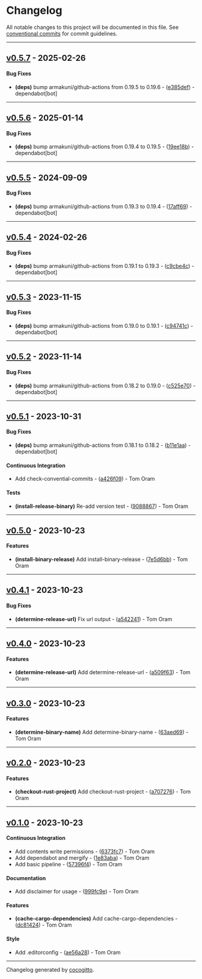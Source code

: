 # Changelog
All notable changes to this project will be documented in this file. See [conventional commits](https://www.conventionalcommits.org/) for commit guidelines.

- - -
## [v0.5.7](https://github.com/tomphp/github-actions/compare/v0.5.6..v0.5.7) - 2025-02-26
#### Bug Fixes
- **(deps)** bump armakuni/github-actions from 0.19.5 to 0.19.6 - ([e385def](https://github.com/tomphp/github-actions/commit/e385defa636e2021cb9f69906535110fba6c4ba9)) - dependabot[bot]

- - -

## [v0.5.6](https://github.com/tomphp/github-actions/compare/v0.5.5..v0.5.6) - 2025-01-14
#### Bug Fixes
- **(deps)** bump armakuni/github-actions from 0.19.4 to 0.19.5 - ([19ee18b](https://github.com/tomphp/github-actions/commit/19ee18b4c4edc9b0cdf2c4054f0d33a6de7dc9f2)) - dependabot[bot]

- - -

## [v0.5.5](https://github.com/tomphp/github-actions/compare/v0.5.4..v0.5.5) - 2024-09-09
#### Bug Fixes
- **(deps)** bump armakuni/github-actions from 0.19.3 to 0.19.4 - ([17aff69](https://github.com/tomphp/github-actions/commit/17aff69f93ba5dc77baeff2bbb5b96391f62a668)) - dependabot[bot]

- - -

## [v0.5.4](https://github.com/tomphp/github-actions/compare/v0.5.3..v0.5.4) - 2024-02-26
#### Bug Fixes
- **(deps)** bump armakuni/github-actions from 0.19.1 to 0.19.3 - ([c9cbe4c](https://github.com/tomphp/github-actions/commit/c9cbe4cbeb89ddf3b1edcc04047d7c9a0af5f983)) - dependabot[bot]

- - -

## [v0.5.3](https://github.com/tomphp/github-actions/compare/v0.5.2..v0.5.3) - 2023-11-15
#### Bug Fixes
- **(deps)** bump armakuni/github-actions from 0.19.0 to 0.19.1 - ([c94741c](https://github.com/tomphp/github-actions/commit/c94741cd67eea919c2d3d923eebfb63f9fb14ed5)) - dependabot[bot]

- - -

## [v0.5.2](https://github.com/tomphp/github-actions/compare/v0.5.1..v0.5.2) - 2023-11-14
#### Bug Fixes
- **(deps)** bump armakuni/github-actions from 0.18.2 to 0.19.0 - ([c525e70](https://github.com/tomphp/github-actions/commit/c525e70ef9ebd6f7f041968a9563aa49919d2cc5)) - dependabot[bot]

- - -

## [v0.5.1](https://github.com/tomphp/github-actions/compare/v0.5.0..v0.5.1) - 2023-10-31
#### Bug Fixes
- **(deps)** bump armakuni/github-actions from 0.18.1 to 0.18.2 - ([b11e1aa](https://github.com/tomphp/github-actions/commit/b11e1aa8a5309d62227c4250e97d3591e580295d)) - dependabot[bot]
#### Continuous Integration
- Add check-convential-commits - ([a426f09](https://github.com/tomphp/github-actions/commit/a426f092519fd57cf6b9137d8f8c6a6ef617b130)) - Tom Oram
#### Tests
- **(install-release-binary)** Re-add version test - ([9088867](https://github.com/tomphp/github-actions/commit/9088867ec1c8150b6dd6bbb098df80d5870bd574)) - Tom Oram

- - -

## [v0.5.0](https://github.com/tomphp/github-actions/compare/v0.4.1..v0.5.0) - 2023-10-23
#### Features
- **(install-binary-release)** Add install-binary-release - ([7e5d6bb](https://github.com/tomphp/github-actions/commit/7e5d6bb83b9f5dd95bb53ff899028cffe69e5c15)) - Tom Oram

- - -

## [v0.4.1](https://github.com/tomphp/github-actions/compare/v0.4.0..v0.4.1) - 2023-10-23
#### Bug Fixes
- **(determine-release-url)** Fix url output - ([a542241](https://github.com/tomphp/github-actions/commit/a542241bee5a1833b2eb134cdad58e72cc4c9dcd)) - Tom Oram

- - -

## [v0.4.0](https://github.com/tomphp/github-actions/compare/v0.3.0..v0.4.0) - 2023-10-23
#### Features
- **(determine-release-url)** Add determine-release-url - ([a509f63](https://github.com/tomphp/github-actions/commit/a509f633c37865ad66dcdbe56b5f5c34b267925a)) - Tom Oram

- - -

## [v0.3.0](https://github.com/tomphp/github-actions/compare/v0.2.0..v0.3.0) - 2023-10-23
#### Features
- **(determine-binary-name)** Add determine-binary-name - ([63aed69](https://github.com/tomphp/github-actions/commit/63aed695440fa63fe8d6a03432c237d63bcac6ad)) - Tom Oram

- - -

## [v0.2.0](https://github.com/tomphp/github-actions/compare/v0.1.0..v0.2.0) - 2023-10-23
#### Features
- **(checkout-rust-project)** Add checkout-rust-project - ([a707276](https://github.com/tomphp/github-actions/commit/a707276d6f5249ab8e95164fe525263c8bcf36f5)) - Tom Oram

- - -

## [v0.1.0](https://github.com/tomphp/github-actions/compare/28d9d0aebb426d0c8a21bc3e3e4904ffadb7ef50..v0.1.0) - 2023-10-23
#### Continuous Integration
- Add contents write permissions - ([6373fc7](https://github.com/tomphp/github-actions/commit/6373fc71d731f64eba8bd80ff5dc0f102d889d55)) - Tom Oram
- Add dependabot and mergify - ([1e83aba](https://github.com/tomphp/github-actions/commit/1e83aba5f88ece5fac227115033ed5e24bab6ad1)) - Tom Oram
- Add basic pipeline - ([57396f4](https://github.com/tomphp/github-actions/commit/57396f4d0a348b871817a9566b4c0adef1cd8917)) - Tom Oram
#### Documentation
- Add disclaimer for usage - ([999fc9e](https://github.com/tomphp/github-actions/commit/999fc9e6e0eba550b4efb89354262b6a6737a160)) - Tom Oram
#### Features
- **(cache-cargo-dependencies)** Add cache-cargo-dependencies - ([dc81424](https://github.com/tomphp/github-actions/commit/dc814241ecaa52ec1c4de3371e3281049cb797ab)) - Tom Oram
#### Style
- Add .editorconfig - ([ae56a28](https://github.com/tomphp/github-actions/commit/ae56a28a0eab8c76b86973dfc09f9d2d61932348)) - Tom Oram

- - -

Changelog generated by [cocogitto](https://github.com/cocogitto/cocogitto).